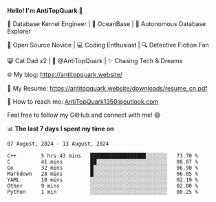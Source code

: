 
**Hello! I'm AntiTopQuark 👋**

🔧 Database Kernel Engineer | 🌊 OceanBase | 🤖 Autonomous Database Explorer

🌱 Open Source Novice | 💻 Coding Enthusiast | 🔍 Detective Fiction Fan

😸 Cat Dad x2 | 🎉 @AntiTopQuark | ✨ Chasing Tech & Dreams

🌐 My blog: https://antitopquark.website/

📄 My Resume: https://antitopquark.website/downloads/resume_cn.pdf

📧 How to reach me: AntiTopQuark1350@outlook.com

Feel free to follow my GitHub and connect with me! 😄

📊 **The last 7 days I spent my time on** 

<!--START_SECTION:waka-->
```text
07 August, 2024 - 13 August, 2024

C++        5 hrs 43 mins   ██████████████████░░░░░░░   73.70 % 
C          41 mins         ██░░░░░░░░░░░░░░░░░░░░░░░   08.87 % 
Go         32 mins         █░░░░░░░░░░░░░░░░░░░░░░░░   06.90 % 
Markdown   28 mins         █░░░░░░░░░░░░░░░░░░░░░░░░   06.05 % 
YAML       10 mins         ░░░░░░░░░░░░░░░░░░░░░░░░░   02.19 % 
Other      9 mins          ░░░░░░░░░░░░░░░░░░░░░░░░░   02.00 % 
Python     1 min           ░░░░░░░░░░░░░░░░░░░░░░░░░   00.25 %
```
<!--END_SECTION:waka-->



